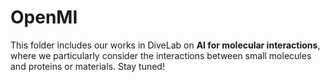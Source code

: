 # OpenMI

This folder includes our works in DiveLab on **AI for molecular interactions**, where we particularly consider the interactions between small molecules and proteins or materials. Stay tuned!
